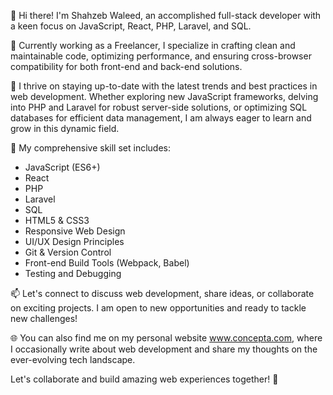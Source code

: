 👋 Hi there! I'm Shahzeb Waleed, an accomplished full-stack developer with a keen focus on JavaScript, React, PHP, Laravel, and SQL.

💼 Currently working as a Freelancer, I specialize in crafting clean and maintainable code, optimizing performance, and ensuring cross-browser compatibility for both front-end and back-end solutions.

🚀 I thrive on staying up-to-date with the latest trends and best practices in web development. Whether exploring new JavaScript frameworks, delving into PHP and Laravel for robust server-side solutions, or optimizing SQL databases for efficient data management, I am always eager to learn and grow in this dynamic field.

🌟 My comprehensive skill set includes:
- JavaScript (ES6+)
- React
- PHP
- Laravel
- SQL
- HTML5 & CSS3
- Responsive Web Design
- UI/UX Design Principles
- Git & Version Control
- Front-end Build Tools (Webpack, Babel)
- Testing and Debugging

📫 Let's connect to discuss web development, share ideas, or collaborate on exciting projects. I am open to new opportunities and ready to tackle new challenges!

🌐 You can also find me on my personal website www.concepta.com, where I occasionally write about web development and share my thoughts on the ever-evolving tech landscape.

Let's collaborate and build amazing web experiences together! 🚀
